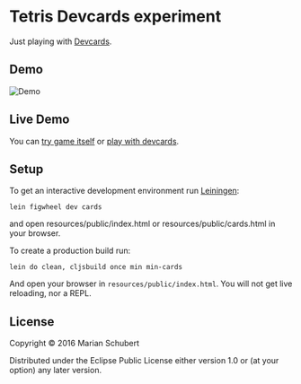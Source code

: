 # Tetris Devcards experiment

Just playing with [Devcards](https://github.com/bhauman/devcards).

## Demo

![Demo](https://raw.githubusercontent.com/maio/tetris/master/resources/demo.gif)

## Live Demo

You can [try game itself](https://maio.cz/tetris/index.html) or [play with devcards](https://maio.cz/tetris/cards.html).

## Setup

To get an interactive development environment run [Leiningen](http://leiningen.org/):

    lein figwheel dev cards

and open resources/public/index.html or resources/public/cards.html in your browser.

To create a production build run:

    lein do clean, cljsbuild once min min-cards

And open your browser in `resources/public/index.html`. You will not
get live reloading, nor a REPL. 

## License

Copyright © 2016 Marian Schubert

Distributed under the Eclipse Public License either version 1.0 or (at your option) any later version.
